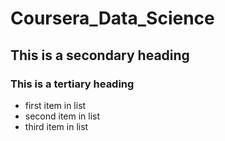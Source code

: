 # Coursera_Data_Science

## This is a secondary heading
### This is a tertiary heading

* first item in list
* second item in list
* third item in list
